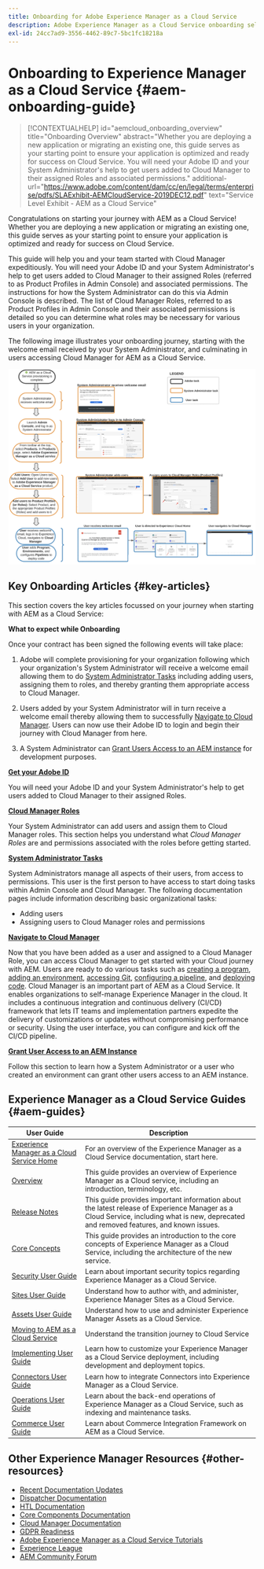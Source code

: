 ```yaml
---
title: Onboarding for Adobe Experience Manager as a Cloud Service
description: Adobe Experience Manager as a Cloud Service onboarding self-help resources and documentation links
exl-id: 24cc7ad9-3556-4462-89c7-5bc1fc18218a
---
```

# Onboarding to Experience Manager as a Cloud Service {#aem-onboarding-guide}

>[!CONTEXTUALHELP]
>id="aemcloud_onboarding_overview"
>title="Onboarding Overview"
>abstract="Whether you are deploying a new application or migrating an existing one, this guide serves as your starting point to ensure your application is optimized and ready for success on Cloud Service. You will need your Adobe ID and your System Administrator's help to get users added to Cloud Manager to their assigned Roles and associated permissions."
>additional-url="https://www.adobe.com/content/dam/cc/en/legal/terms/enterprise/pdfs/SLAExhibit-AEMCloudService-2019DEC12.pdf" text="Service Level Exhibit - AEM as a Cloud Service"

Congratulations on starting your journey with AEM as a Cloud Service! Whether you are deploying a new application or migrating an existing one, this guide serves as your starting point to ensure your application is optimized and ready for success on Cloud Service.

This guide will help you and your team started with Cloud Manager expeditiously. You will need your Adobe ID and your System Administrator's help to get users added to Cloud Manager to their assigned Roles (referred to as Product Profiles in Admin Console) and associated permissions. The instructions for how the System Administrator can do this via Admin Console is described. The list of Cloud Manager Roles,  referred to as Product Profiles in Admin Console and their associated permissions is detailed so you can determine what roles may be necessary for various users in your organization.

The following image illustrates your onboarding journey, starting with the welcome email received by your System Administrator, and culminating in users accessing Cloud Manager for AEM as a Cloud Service.

![](/help/onboarding/what-is-required/assets/cust-journey.png)

## Key Onboarding Articles {#key-articles}

This section covers the key articles focussed on your journey when starting with AEM as a Cloud Service:

**What to expect while Onboarding**

Once your contract has been signed the following events will take place:

1. Adobe will complete provisioning for your organization following which your organization's System Administrator will receive a welcome email allowing them to do [System Administrator Tasks](/help/onboarding/what-is-required/add-users-assign-cm-roles.md) including adding users, assigning them to roles, and thereby granting them appropriate access to Cloud Manager.

1. Users added by your System Administrator will in turn receive a welcome email thereby allowing them to successfully [Navigate to Cloud Manager](/help/onboarding/what-is-required/navigate-to-cloud-manager.md). Users can now use their Adobe ID to login and begin their journey with Cloud Manager from here. 

1. A System Administrator can [Grant Users Access to an AEM instance](/help/onboarding/what-is-required/accessing-aem-instance.md) for development purposes.

**[Get your Adobe ID](/help/onboarding/what-is-required/get-your-adobe-id.md)**

You will need your Adobe ID and your System Administrator's help to get users added to Cloud Manager to their assigned Roles.

**[Cloud Manager Roles](/help/onboarding/what-is-required/user-roles-permissions.md)**

Your System Administrator can add users and assign them to Cloud Manager roles. This section helps you understand what *Cloud Manager Roles* are and permissions associated with the roles before getting started.

**[System Administrator Tasks](/help/onboarding/what-is-required/add-users-assign-cm-roles.md)**

System Administrators manage all aspects of their users, from access to permissions. This user is the first person to have access to start doing tasks within Admin Console and Cloud Manager. 
The following documentation pages include information describing basic organizational tasks:

* Adding users
* Assigning users to Cloud Manager roles and permissions

**[Navigate to Cloud Manager](/help/onboarding/what-is-required/navigate-to-cloud-manager.md)**

Now that you have been added as a user and assigned to a Cloud Manager Role, you can access Cloud Manager to get started with your Cloud journey with AEM. Users are ready to do various tasks such as [creating a program](/help/onboarding/getting-access-to-aem-in-cloud/understand-program-types.md), [adding an environment](/help/implementing/cloud-manager/manage-environments.md), [accessing Git](/help/implementing/cloud-manager/accessing-git.md), [configuring a pipeline](/help/implementing/cloud-manager/configure-pipeline.md), and [deploying code](/help/implementing/cloud-manager/deploy-code.md).
Cloud Manager is an important part of AEM as a Cloud Service. It enables organizations to self-manage Experience Manager in the cloud. It includes a continuous integration and continuous delivery (CI/CD) framework that lets IT teams and implementation partners expedite the delivery of customizations or updates without compromising performance or security. Using the user interface, you can configure and kick off the CI/CD pipeline.

**[Grant User Access to an AEM Instance](/help/onboarding/what-is-required/accessing-aem-instance.md)**

Follow this section to learn how a System Administrator or a user who created an environment can grant other users access to an AEM instance.

## Experience Manager as a Cloud Service Guides {#aem-guides}

|User Guide|Description|
|---|---|
|[Experience Manager as a Cloud Service Home](/help/landing/home.md)|For an overview of the Experience Manager as a Cloud Service documentation, start here.|
|[Overview](/help/overview/home.md)|This guide provides an overview of Experience Manager as a Cloud service, including an introduction, terminology, etc.|
|[Release Notes](/help/release-notes/home.md)|This guide provides important information about the latest release of Experience Manager as a Cloud Service, including what is new, deprecated and removed features, and known issues.|
|[Core Concepts](/help/core-concepts/home.md)|This guide provides an introduction to the core concepts of Experience Manager as a Cloud Service, including the architecture of the new service.|
|[Security User Guide](/help/security/home.md)|Learn about important security topics regarding Experience Manager as a Cloud Service.|
|[Sites User Guide](/help/sites-cloud/home.md)|Understand how to author with, and administer, Experience Manager Sites as a Cloud Service.|
|[Assets User Guide](/help/assets/home.md)|Understand how to use and administer Experience Manager Assets as a Cloud Service.|
|[Moving to AEM as a Cloud Service](/help/move-to-cloud-service/home.md)|Understand the transition journey to Cloud Service|
|[Implementing User Guide](/help/implementing/home.md)|Learn how to customize your Experience Manager as a Cloud Service deployment, including development and deployment topics.|
|[Connectors User Guide](/help/connectors/home.md)|Learn how to integrate Connectors into Experience Manager as a Cloud Service.|
|[Operations User Guide](/help/operations/home.md)|Learn about the back-end operations of Experience Manager as a Cloud Service, such as indexing and maintenance tasks.|
|[Commerce User Guide](/help/commerce-cloud/home.md)|Learn about Commerce Integration Framework on AEM as a Cloud Service.|

## Other Experience Manager Resources {#other-resources}

* [Recent Documentation Updates](https://helpx.adobe.com/experience-manager/documentation-updates.html#AEMasaCloudService) 
* [Dispatcher Documentation](/help/implementing/dispatcher/overview.md)
* [HTL Documentation](https://docs.adobe.com/content/help/en/experience-manager-htl/using/overview.html)
* [Core Components Documentation](https://docs.adobe.com/content/help/en/experience-manager-core-components/using/introduction.html)
* [Cloud Manager Documentation](https://docs.adobe.com/content/help/en/experience-manager-cloud-service/onboarding/getting-access/cloud-service-programs/first-time-login.html)
* [GDPR Readiness](/help/onboarding/data-privacy-and-protection-readiness/aem-readiness.md)
* [Adobe Experience Manager as a Cloud Service Tutorials](https://docs.adobe.com/content/help/en/experience-manager-learn/cloud-service/overview.html)
* [Experience League](https://guided.adobe.com/?promoid=K42KVXHD&mv=other#solutions/experience-manager)
* [AEM Community Forum](https://forums.adobe.com/community/experience-cloud/marketing-cloud/experience-manager)

